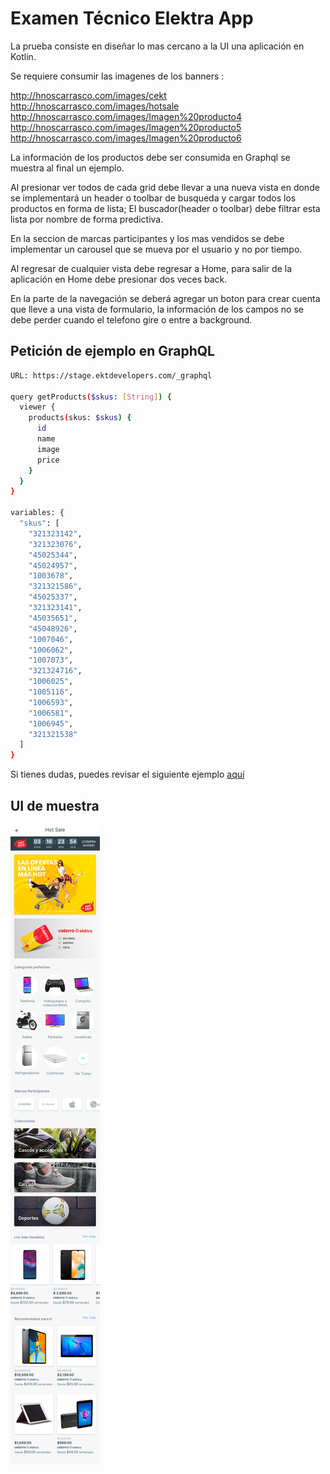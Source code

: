 # Examen Técnico Elektra App

La prueba consiste en diseñar lo mas cercano a la UI una aplicación en Kotlin.

Se requiere consumir las imagenes de los banners :

http://hnoscarrasco.com/images/cekt
http://hnoscarrasco.com/images/hotsale
http://hnoscarrasco.com/images/Imagen%20producto4
http://hnoscarrasco.com/images/Imagen%20producto5
http://hnoscarrasco.com/images/Imagen%20producto6

La información de los productos debe ser consumida en Graphql se muestra al final un ejemplo.

Al presionar ver todos de cada grid debe llevar a una nueva vista en donde se implementará un header o toolbar de busqueda y cargar todos los productos en forma de lista; El buscador(header o toolbar) debe filtrar esta lista por nombre de forma predictiva.

En la seccion de marcas participantes y los mas vendidos se debe implementar un carousel que se mueva por el usuario y no por tiempo.

Al regresar de cualquier vista debe regresar a Home, para salir de la aplicación en Home debe presionar dos veces back.

En la parte de la navegación se deberá agregar un boton para crear cuenta que lleve a una vista de formulario, la información de los campos no se debe perder cuando el telefono gire o entre a background.

## Petición de ejemplo en GraphQL

```bash
URL: https://stage.ektdevelopers.com/_graphql

query getProducts($skus: [String]) {
  viewer {
    products(skus: $skus) {
      id
      name
      image
      price
    }
  }
}

variables: {
  "skus": [
    "321323142",
    "321323076",
    "45025344",
    "45024957",
    "1003678",
    "321321586",
    "45025337",
    "321323141",
    "45035651",
    "45048926",
    "1007046",
    "1006062",
    "1007073",
    "321324716",
    "1006025",
    "1005116",
    "1006593",
    "1006581",
    "1006945",
    "321321538"
  ]
}
```

Si tienes dudas, puedes revisar el siguiente ejemplo [aquí](<https://stage.ektdevelopers.com/_graphql?variables=%7B%0A%20%20%22skus%22%3A%20%5B%22321323142%22%2C%20%22321323076%22%2C%20%2245025344%22%2C%20%2245024957%22%2C%20%221003678%22%2C%20%22321321586%22%2C%20%2245025337%22%2C%20%22321323141%22%2C%20%2245035651%22%2C%20%2245048926%22%2C%20%221007046%22%2C%20%221006062%22%2C%20%221007073%22%2C%20%22321324716%22%2C%20%221006025%22%2C%20%221005116%22%2C%20%221006593%22%2C%20%221006581%22%2C%20%221006945%22%2C%20%22321321538%22%5D%0A%7D&query=query%20getProducts(%24skus%3A%20%5BString%5D)%20%7B%0A%20%20viewer%20%7B%0A%20%20%20%20products(skus%3A%20%24skus)%20%7B%0A%20%20%20%20%20%20id%0A%20%20%20%20%20%20name%0A%20%20%20%20%20%20image%0A%20%20%20%20%20%20price%0A%20%20%20%20%7D%0A%20%20%7D%0A%7D>)

## UI de muestra

![](https://raw.githubusercontent.com/CristianJrd/ExampleElektra/master/01%20Season.png)
